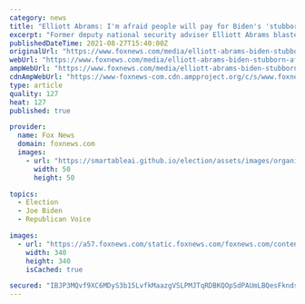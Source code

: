```yaml
---
category: news
title: "Elliott Abrams: I'm afraid people will pay for Biden's 'stubbornness' with their lives"
excerpt: "Former deputy national security adviser Elliott Abrams blasted President Biden for his \"stubbornness\" that could cost human lives."
publishedDateTime: 2021-08-27T15:40:00Z
originalUrl: "https://www.foxnews.com/media/elliott-abrams-biden-stubborn-afghanistan-withdrawal-deadline"
webUrl: "https://www.foxnews.com/media/elliott-abrams-biden-stubborn-afghanistan-withdrawal-deadline"
ampWebUrl: "https://www.foxnews.com/media/elliott-abrams-biden-stubborn-afghanistan-withdrawal-deadline.amp"
cdnAmpWebUrl: "https://www-foxnews-com.cdn.ampproject.org/c/s/www.foxnews.com/media/elliott-abrams-biden-stubborn-afghanistan-withdrawal-deadline.amp"
type: article
quality: 127
heat: 127
published: true

provider:
  name: Fox News
  domain: foxnews.com
  images:
    - url: "https://smartableai.github.io/election/assets/images/organizations/foxnews.com-50x50.jpg"
      width: 50
      height: 50

topics:
  - Election
  - Joe Biden
  - Republican Voice

images:
  - url: "https://a57.foxnews.com/static.foxnews.com/foxnews.com/content/uploads/2018/09/340/340/fox-news.jpg?ve=1&tl=1"
    width: 340
    height: 340
    isCached: true

secured: "IBJP3MQvf9XC6MDyS3b15LvfkMaazgVSLPMJTqRDBKQOpSdPAUmLBQesFknds5J1IDlzlqlxXsjvMgyVdU6O5VjAJu5bO4HgEislMol7GY+FZPyEswn3RY1cVMt1kmEAypKCk227q5NQjCL6bBMzX9UgmGyyy7Miy4eLPqC786ArLv0CHCMPnhqIcMUd3Ozog/wPjlNn3UV33WdRcmX7rKOk73CvNevwqmpnBMrnVDyyNUjgaHMvjyApQp2GYywSKk0WIrClTKxclZ4pUYQUUu18QqNq5dhBa9iDGnRnYAYatb8LL2E9ftNliCTYpDIh3YBKJwh6DMpMe2v1oi3pS0+Ap+tylGIPpxsT5M/w8xw=;A29V/3SM2LIpd9g1q3pyug=="
---
```


